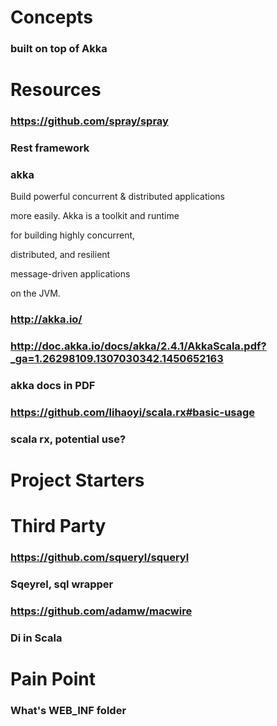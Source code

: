 # Concepts
### built on top of Akka
# Resources
### https://github.com/spray/spray
### Rest framework
### akka
Build powerful concurrent & distributed applications

more easily. Akka is a toolkit and runtime

for building highly concurrent,

distributed, and resilient

message-driven applications

on the JVM.
### http://akka.io/
### http://doc.akka.io/docs/akka/2.4.1/AkkaScala.pdf?_ga=1.26298109.1307030342.1450652163
### akka docs in PDF
### https://github.com/lihaoyi/scala.rx#basic-usage
### scala rx, potential use?
# Project Starters
# Third Party
### https://github.com/squeryl/squeryl
### Sqeyrel, sql wrapper
### https://github.com/adamw/macwire
### Di in Scala
# Pain Point
### What's WEB_INF folder
